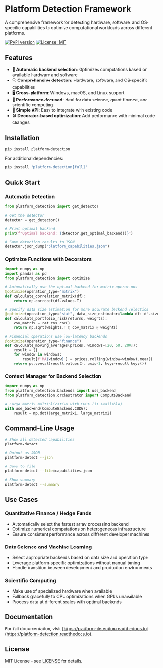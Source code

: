 # Platform Detection Framework

A comprehensive framework for detecting hardware, software, and OS-specific capabilities to optimize computational workloads across different platforms.

[![PyPI version](https://badge.fury.io/py/platform-detection.svg)](https://badge.fury.io/py/platform-detection)
[![License: MIT](https://img.shields.io/badge/License-MIT-yellow.svg)](https://opensource.org/licenses/MIT)

## Features

- 🚀 **Automatic backend selection**: Optimizes computations based on available hardware and software
- 🔍 **Comprehensive detection**: Hardware, software, and OS-specific capabilities
- 🖥️ **Cross-platform**: Windows, macOS, and Linux support
- 🧮 **Performance-focused**: Ideal for data science, quant finance, and scientific computing
- 🔌 **Simple API**: Easy to integrate with existing code
- 🛠️ **Decorator-based optimization**: Add performance with minimal code changes

## Installation

```bash
pip install platform-detection
```

For additional dependencies:

```bash
pip install 'platform-detection[full]'
```

## Quick Start

### Automatic Detection

```python
from platform_detection import get_detector

# Get the detector
detector = get_detector()

# Print optimal backend
print(f"Optimal backend: {detector.get_optimal_backend()}")

# Save detection results to JSON
detector.json_dump("platform_capabilities.json")
```

### Optimize Functions with Decorators

```python
import numpy as np
import pandas as pd
from platform_detection import optimize

# Automatically use the optimal backend for matrix operations
@optimize(operation_type="matrix")
def calculate_correlation_matrix(df):
    return np.corrcoef(df.values.T)

# Specify data size estimation for more accurate backend selection
@optimize(operation_type="stat", data_size_estimator=lambda df: df.size)
def calculate_portfolio_risk(returns, weights):
    cov_matrix = returns.cov()
    return np.sqrt(weights.T @ cov_matrix @ weights)

# Financial operations use low-latency backends
@optimize(operation_type="finance")
def calculate_moving_averages(prices, windows=[20, 50, 200]):
    result = {}
    for window in windows:
        result[f'MA{window}'] = prices.rolling(window=window).mean()
    return pd.concat(result.values(), axis=1, keys=result.keys())
```

### Context Manager for Backend Selection

```python
import numpy as np
from platform_detection.backends import use_backend
from platform_detection.orchestrator import ComputeBackend

# Large matrix multiplication with CUDA (if available)
with use_backend(ComputeBackend.CUDA):
    result = np.dot(large_matrix1, large_matrix2)
```

## Command-Line Usage

```bash
# Show all detected capabilities
platform-detect

# Output as JSON
platform-detect --json

# Save to file
platform-detect --file=capabilities.json

# Show summary
platform-detect --summary
```

## Use Cases

### Quantitative Finance / Hedge Funds

- Automatically select the fastest array processing backend
- Optimize numerical computations on heterogeneous infrastructure
- Ensure consistent performance across different developer machines

### Data Science and Machine Learning

- Select appropriate backends based on data size and operation type
- Leverage platform-specific optimizations without manual tuning
- Handle transition between development and production environments

### Scientific Computing

- Make use of specialized hardware when available
- Fallback gracefully to CPU optimizations when GPUs unavailable
- Process data at different scales with optimal backends

## Documentation

For full documentation, visit [https://platform-detection.readthedocs.io](https://platform-detection.readthedocs.io).

## License

MIT License - see [LICENSE](LICENSE) for details.